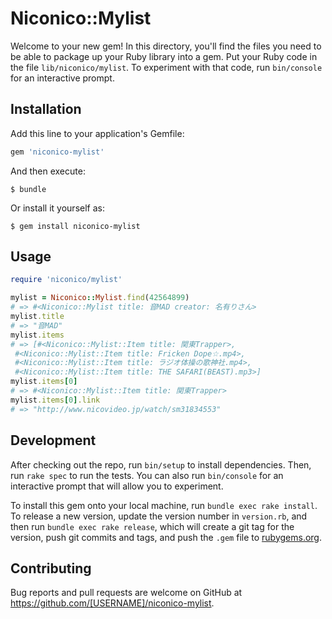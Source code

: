 # Niconico::Mylist

Welcome to your new gem! In this directory, you'll find the files you need to be able to package up your Ruby library into a gem. Put your Ruby code in the file `lib/niconico/mylist`. To experiment with that code, run `bin/console` for an interactive prompt.

## Installation

Add this line to your application's Gemfile:

```ruby
gem 'niconico-mylist'
```

And then execute:

    $ bundle

Or install it yourself as:

    $ gem install niconico-mylist

## Usage

``` ruby
require 'niconico/mylist'

mylist = Niconico::Mylist.find(42564899)
# => #<Niconico::Mylist title: 音MAD creator: 名有りさん>
mylist.title
# => "音MAD"
mylist.items
# => [#<Niconico::Mylist::Item title: 関東Trapper>,
 #<Niconico::Mylist::Item title: Fricken Dope☆.mp4>,
 #<Niconico::Mylist::Item title: ラジオ体操の歌神社.mp4>,
 #<Niconico::Mylist::Item title: THE SAFARI(BEAST).mp3>]
mylist.items[0]
# => #<Niconico::Mylist::Item title: 関東Trapper>
mylist.items[0].link
# => "http://www.nicovideo.jp/watch/sm31834553"
```

## Development

After checking out the repo, run `bin/setup` to install dependencies. Then, run `rake spec` to run the tests. You can also run `bin/console` for an interactive prompt that will allow you to experiment.

To install this gem onto your local machine, run `bundle exec rake install`. To release a new version, update the version number in `version.rb`, and then run `bundle exec rake release`, which will create a git tag for the version, push git commits and tags, and push the `.gem` file to [rubygems.org](https://rubygems.org).

## Contributing

Bug reports and pull requests are welcome on GitHub at https://github.com/[USERNAME]/niconico-mylist.
